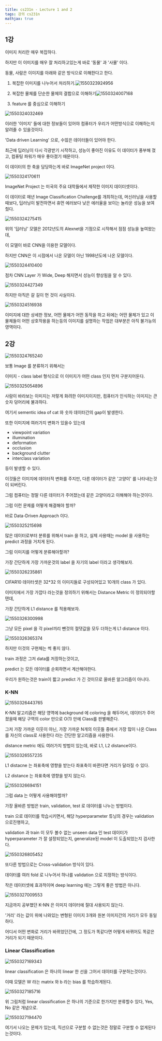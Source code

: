 ```yaml
---
title: cs231n - Lecture 1 and 2
tags: 강의 cs231n
mathjax: true
---
```



## 1강

이미지 처리란 매우 복잡하다. 

하지만 이 이미지를 매우 잘 처리하고있는게 바로 '동물' 과 '사물' 이다.



동물, 사람은 이미지를 아래와 같은 방식으로 이해한다고 한다.

1. 복잡한 이미지를 나누어서 처리하기.![1550323924956](https://strutive07.github.io/assets/images/til_images/images/1550323924956.png)

2. 복잡한 물체를 단순한 물체의 결합으로 이해하기![1550324007168](https://strutive07.github.io/assets/images/til_images/images/1550324007168.png)
3. feature 를 중심으로 이해하기

![1550324032469](https://strutive07.github.io/assets/images/til_images/images/1550324032469.png)



이러한 '이미지' 들에 대한 정보들이 있어야 컴퓨터가 우리가 어떤방식으로 이해하는지 알려줄 수 있을것이다.

'Data driven Learning' 으로, 수많은 데이터들이 있어야 한다.



최근에 딥러닝이 다시 각광받기 시작하고, 성능이 좋아진 이유도 이 데이터가 풍부해 졌고, 컴퓨팅 파워가 매우 좋아졌기 때문이다.



이 데이터의 한 축을 담당하는게 바로 ImageNet project 이다.

![1550324170611](https://strutive07.github.io/assets/images/til_images/images/1550324170611.png)

ImageNet Project 는 미국의 주요 대학들에서 제작한 이미지 데이터셋이다.

이 데이터로 매년 Image Classification Challenge를 개최하는데, 머신러닝을 사용할때보다, 딥러닝이 발전하면서 휴먼 에러보다 낮은 에러율을 보이는 놀라운 성능을 보여줬다.

![1550324275415](https://strutive07.github.io/assets/images/til_images/images/1550324275415.png)

위의 '딥러닝' 모델은 2012년도의 Alexnet을 기점으로 시작해서 점점 성능을 높여왔는데,

이 모델이 바로 CNN을 이용한 모델이다.

하지만 CNN은 이 시점에서 나온 모델이 아닌 1998년도에 나온 모델이다.

![1550324410400](https://strutive07.github.io/assets/images/til_images/images/1550324410400.png)



점차 CNN Layer 가 Wide, Deep 해지면서 성능이 향상됨을 알 수 있다.



![1550324427349](https://strutive07.github.io/assets/images/til_images/images/1550324427349.png)



하지만 아직은 갈 길이 먼 것이 사실이다.



![1550324516938](https://strutive07.github.io/assets/images/til_images/images/1550324516938.png)



이미지에 대한 상세한 정보, 어떤 물체가 어떤 동작을 하고 뒤에는 어떤 물체가 있고 이 물체들이 어떤 상호작용을 하는등의 이미지를 설명하는 작업은 대부분은 아직 불가능의 영역이다.



## 2강

![1550324765240](https://strutive07.github.io/assets/images/til_images/images/1550324765240.png)

보통 Image 를 분류하기 위해서는

이미지 - class label 형식으로 이 이미지가 어떤 class 인지 먼저 구분지어둔다.



![1550325054896](https://strutive07.github.io/assets/images/til_images/images/1550325054896.png)



사람이 바라보는 이미지는 저렇게 화려한 이미지이지만, 컴퓨터가 인식하는 이미지는 큰 숫자 덩어리에 불과하다.

여기서 sementic idea of cat 와 숫자 데이터간의 gap이 발생한다.

또한 이미지에 여러가지 변화가 있을수 있는데

- viewpoint variation
- illumination
- deformation
- occlusion
- background clutter
- interclass variation

등이 발생할 수 있다.

이것들은 이미지에 데이터적 변화를 주지만, 다른 데이터가 같은 '고양이' 를 나타내는것이 되버린다.

그럼 컴퓨터는 정말 다른 데이터가 주어졌는데 같은 고양이라고 이해해야 하는것이다.



그럼 이런 문제를 어떻게 해결해야 할까?



바로 Data-Driven Approach 이다.

![1550325215698](https://strutive07.github.io/assets/images/til_images/images/1550325215698.png)

많은 데이터로부터 분류를 위해서 train 을 하고, 실제 사용때는 model 을 사용하는 predict 과정을 거치게 된다.



그럼 이미지를 어떻게 분류해야할까?

가장 간단하게 가장 가까운것의 label 을 자기의 label 이라고 생각해보자.

![1550326235861](https://strutive07.github.io/assets/images/til_images/images/1550326235861.png)



CIFAR10 데이터셋은 32*32 의 이미지들로 구성되어있고 10개의 class 가 있다.

이미지에서 가장 가깝다 라는것을 정의하기 위해서는 Distance Metric 이 정의되야할탠데,

가장 간단하게 L1 distance 를 적용해보자.

![1550326300998](https://strutive07.github.io/assets/images/til_images/images/1550326300998.png)

그냥 모든 pixel 을 각 pixel끼리 뺀것의 절댓값을 모두 더하는게 L1 distance 이다.



![1550326365374](https://strutive07.github.io/assets/images/til_images/images/1550326365374.png)

하지만 이것의 구현체는 썩 좋지 않다.

train 과정은 그저 data를 저장하는것이고,

predict 는 모든 데이터를 순회하면서 계산해야한다.



우리가 원하는것은 train이 짧고 predict 가 긴 것이므로 올바른 알고리즘이 아니다.

### K-NN



![1550326443765](https://strutive07.github.io/assets/images/til_images/images/1550326443765.png)



K-NN 알고리즘은 해당 영역에 background 에 coloring 을 해두어서, 데이터가 주어졌을때 해당 구역의 color 만으로 O(1) 만에 Class를 판별해준다.

그저 가장 가까운 이웃이 아닌, 가장 가까운 N개의 이웃들 중에서 가장 많이 나온 Class 를 자신의 class로 사용한다 라는 간단한 알고리즘을 사용한다.

distance metric 에도 여러가지 방법이 있는데, 바로 L1, L2 distance이다.

![1550326557235](https://strutive07.github.io/assets/images/til_images/images/1550326557235.png)

L1 distacne 는 좌표축에 영향을 받는다 좌표축이 바뀐다면 거리가 달라질 수 있다. 

L2 distance 는 좌표축에 영향을 받지 않는다.

![1550326694151](https://strutive07.github.io/assets/images/til_images/images/1550326694151.png)

그럼 data 는 어떻게 사용해야할까?

가장 올바른 방법은 train, validation, test 로 데이터를 나누는 방법이다.

train 으로 데이터를 학습시키면서, 해당 hyperparameter 튜닝의 경우는 validation 으로진행하고,

validation 과 train 이 모두 볼수 없는 unseen data 인 test 데이터가 hyperparameter 가 잘 설정되었는지, generalize된 model 이 도출되었는지 검사한다.

![1550326805452](https://strutive07.github.io/assets/images/til_images/images/1550326805452.png)

또다른 방법으로는 Cross-validation 방식이 있다.

데이터를 여러 fold 로 나누어서 하나를 validation 으로 지정하는 방식이다.  

작은 데이터셋에 효과적이며 deep learning 에는 그렇게 좋은 방법은 아니다.

![1550327009553](https://strutive07.github.io/assets/images/til_images/images/1550327009553.png)

지금까지 공부했던 K-NN 은 이미지 데이터에 절대 사용되지 않는다. 

'거리' 라는 값이 위에 나와있는 변형된 이미지 3개와 원본 이미지간의 거리가 모두 동일하다.

어디서 어떤 변화로 거리가 바뀌었던간에, 그 정도가 똑같다면 어떻게 바뀌어도 똑같은 거리가 되기 때문이다.



### Linear Classification

![1550327169343](https://strutive07.github.io/assets/images/til_images/images/1550327169343.png)

linear classification 은 하나의 linear 한 선을 그어서 데이터를 구분하는것이다.

이때 모델은 W 라는 matrix 와 b 라는 bias 를 학습하게된다.



![1550327185716](https://strutive07.github.io/assets/images/til_images/images/1550327185716.png)

위 그림처럼 linear classification 은 하나의 기준으로 한가지만 분류할수 있다, Yes, No 같은 개념으로.



![1550327194470](https://strutive07.github.io/assets/images/til_images/images/1550327194470.png)

여기서 나오는 문제가 있는데, 직선으로 구분할 수 없는것은 정말로 구분할 수 없게된다는것이다.

